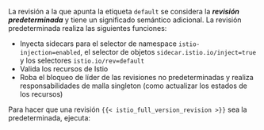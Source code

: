 ---
---
La revisión a la que apunta la etiqueta `default` se considera la ***revisión predeterminada*** y tiene un significado semántico adicional. La revisión predeterminada
realiza las siguientes funciones:

- Inyecta sidecars para el selector de namespace `istio-injection=enabled`, el selector de objetos `sidecar.istio.io/inject=true`
  y los selectores `istio.io/rev=default`
- Valida los recursos de Istio
- Roba el bloqueo de líder de las revisiones no predeterminadas y realiza responsabilidades de malla singleton (como actualizar los estados de los recursos)

Para hacer que una revisión `{{< istio_full_version_revision >}}` sea la predeterminada, ejecuta:
